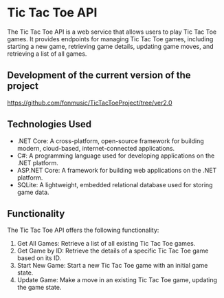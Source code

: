 # Tic Tac Toe API

The Tic Tac Toe API is a web service that allows users to play Tic Tac Toe games. It provides endpoints for managing Tic Tac Toe games, including starting a new game, retrieving game details, updating game moves, and retrieving a list of all games.

## Development of the current version of the project  
https://github.com/fonmusic/TicTacToeProject/tree/ver2.0

## Technologies Used

- .NET Core: A cross-platform, open-source framework for building modern, cloud-based, internet-connected applications.
- C#: A programming language used for developing applications on the .NET platform.
- ASP.NET Core: A framework for building web applications on the .NET platform.
- SQLite: A lightweight, embedded relational database used for storing game data.

## Functionality

The Tic Tac Toe API offers the following functionality:

1. Get All Games: Retrieve a list of all existing Tic Tac Toe games.
2. Get Game by ID: Retrieve the details of a specific Tic Tac Toe game based on its ID.
3. Start New Game: Start a new Tic Tac Toe game with an initial game state.
4. Update Game: Make a move in an existing Tic Tac Toe game, updating the game state.

